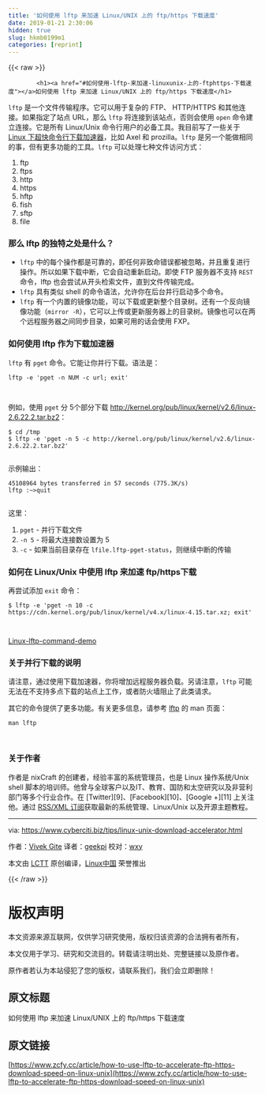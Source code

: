 ```yaml
---
title: '如何使用 lftp 来加速 Linux/UNIX 上的 ftp/https 下载速度' 
date: 2019-01-21 2:30:06
hidden: true
slug: hkmb0199m1
categories: [reprint]
---
```


{{< raw >}}

            <h1><a href="#如何使用-lftp-来加速-linuxunix-上的-ftphttps-下载速度"></a>如何使用 lftp 来加速 Linux/UNIX 上的 ftp/https 下载速度</h1>
<p><code>lftp</code> 是一个文件传输程序。它可以用于复杂的 FTP、 HTTP/HTTPS 和其他连接。如果指定了站点 URL，那么 <code>lftp</code> 将连接到该站点，否则会使用 <code>open</code> 命令建立连接。它是所有 Linux/Unix 命令行用户的必备工具。我目前写了一些关于 <a href="https://www.cyberciti.biz/tips/download-accelerator-for-linux-command-line-tools.html">Linux 下超快命令行下载加速器</a>，比如 Axel 和 prozilla。<code>lftp</code> 是另一个能做相同的事，但有更多功能的工具。<code>lftp</code> 可以处理七种文件访问方式：</p>
<ol>
<li>ftp</li>
<li>ftps</li>
<li>http</li>
<li>https</li>
<li>hftp</li>
<li>fish</li>
<li>sftp</li>
<li>file</li>
</ol>
<h3><a href="#那么-lftp-的独特之处是什么"></a>那么 lftp 的独特之处是什么？</h3>
<ul>
<li><code>lftp</code> 中的每个操作都是可靠的，即任何非致命错误都被忽略，并且重复进行操作。所以如果下载中断，它会自动重新启动。即使 FTP 服务器不支持 <code>REST</code> 命令，lftp 也会尝试从开头检索文件，直到文件传输完成。</li>
<li><code>lftp</code> 具有类似 shell 的命令语法，允许你在后台并行启动多个命令。</li>
<li><code>lftp</code> 有一个内置的镜像功能，可以下载或更新整个目录树。还有一个反向镜像功能（<code>mirror -R</code>），它可以上传或更新服务器上的目录树。镜像也可以在两个远程服务器之间同步目录，如果可用的话会使用 FXP。</li>
</ul>
<h3><a href="#如何使用-lftp-作为下载加速器"></a>如何使用 lftp 作为下载加速器</h3>
<p><code>lftp</code> 有 <code>pget</code> 命令。它能让你并行下载。语法是：</p>
<pre><code class="hljs ada">lftp -e <span class="hljs-symbol">'pget</span> -n NUM -c url; <span class="hljs-keyword">exit</span>'

</code></pre><p>例如，使用 <code>pget</code> 分 5个部分下载 <a href="http://kernel.org/pub/linux/kernel/v2.6/linux-2.6.22.2.tar.bz2">http://kernel.org/pub/linux/kernel/v2.6/linux-2.6.22.2.tar.bz2</a>：</p>
<pre><code class="hljs shell"><span class="hljs-meta">$</span><span class="bash"> <span class="hljs-built_in">cd</span> /tmp </span>
<span class="hljs-meta">$</span><span class="bash"> lftp -e <span class="hljs-string">'pget -n 5 -c http://kernel.org/pub/linux/kernel/v2.6/linux-2.6.22.2.tar.bz2'</span></span>

</code></pre><p>示例输出：</p>
<pre><code class="hljs elixir"><span class="hljs-number">45108964</span> bytes transferred <span class="hljs-keyword">in</span> <span class="hljs-number">57</span> seconds (<span class="hljs-number">775.3</span>K/s)
lftp <span class="hljs-symbol">:~&gt;quit</span>

</code></pre><p>这里：</p>
<ol>
<li><code>pget</code> - 并行下载文件</li>
<li><code>-n 5</code> - 将最大连接数设置为 5</li>
<li><code>-c</code> - 如果当前目录存在 <code>lfile.lftp-pget-status</code>，则继续中断的传输</li>
</ol>
<h3><a href="#如何在-linuxunix-中使用-lftp-来加速-ftphttps下载"></a>如何在 Linux/Unix 中使用 lftp 来加速 ftp/https下载</h3>
<p>再尝试添加 <code>exit</code> 命令：</p>
<pre><code class="hljs shell"><span class="hljs-meta">$</span><span class="bash"> lftp -e <span class="hljs-string">'pget -n 10 -c https://cdn.kernel.org/pub/linux/kernel/v4.x/linux-4.15.tar.xz; exit'</span></span>

</code></pre><p><a href="https://www.cyberciti.biz/tips/wp-content/uploads/2007/08/Linux-lftp-command-demo.mp4">Linux-lftp-command-demo</a></p>
<h3><a href="#关于并行下载的说明"></a>关于并行下载的说明</h3>
<p>请注意，通过使用下载加速器，你将增加远程服务器负载。另请注意，<code>lftp</code> 可能无法在不支持多点下载的站点上工作，或者防火墙阻止了此类请求。</p>
<p>其它的命令提供了更多功能。有关更多信息，请参考 <a href="https://lftp.yar.ru/">lftp</a> 的 man 页面：</p>
<pre><code class="hljs ebnf"><span class="hljs-attribute">man lftp</span>

</code></pre><h3><a href="#关于作者"></a>关于作者</h3>
<p>作者是 nixCraft 的创建者，经验丰富的系统管理员，也是 Linux 操作系统/Unix shell 脚本的培训师。他曾与全球客户以及IT、教育、国防和太空研究以及非营利部门等多个行业合作。在 [Twitter][9]、[Facebook][10]、[Google +][11] 上关注他。通过 <a href="https://plus.google.com/+CybercitiBiz">RSS/XML 订阅</a>获取最新的系统管理、Linux/Unix 以及开源主题教程。</p>
<hr>
<p>via: <a href="https://www.cyberciti.biz/tips/linux-unix-download-accelerator.html">https://www.cyberciti.biz/tips/linux-unix-download-accelerator.html</a></p>
<p>作者：<a href="https://www.cyberciti.biz">Vivek Gite</a> 译者：<a href="https://github.com/geekpi">geekpi</a> 校对：<a href="https://github.com/wxy">wxy</a></p>
<p>本文由 <a href="https://github.com/LCTT/TranslateProject">LCTT</a> 原创编译，<a href="https://linux.cn/">Linux中国</a> 荣誉推出</p>

          
{{< /raw >}}

# 版权声明
本文资源来源互联网，仅供学习研究使用，版权归该资源的合法拥有者所有，

本文仅用于学习、研究和交流目的。转载请注明出处、完整链接以及原作者。

原作者若认为本站侵犯了您的版权，请联系我们，我们会立即删除！

## 原文标题
如何使用 lftp 来加速 Linux/UNIX 上的 ftp/https 下载速度

## 原文链接
[https://www.zcfy.cc/article/how-to-use-lftp-to-accelerate-ftp-https-download-speed-on-linux-unix](https://www.zcfy.cc/article/how-to-use-lftp-to-accelerate-ftp-https-download-speed-on-linux-unix)

